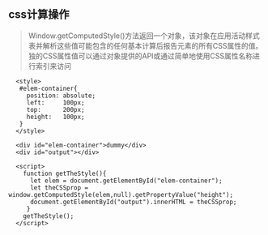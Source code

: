 ## css计算操作
> Window.getComputedStyle()方法返回一个对象，该对象在应用活动样式表并解析这些值可能包含的任何基本计算后报告元素的所有CSS属性的值。
  独的CSS属性值可以通过对象提供的API或通过简单地使用CSS属性名称进行索引来访问
  
```
  <style>
   #elem-container{
     position: absolute;
     left:     100px;
     top:      200px;
     height:   100px;
   }
  </style>

  <div id="elem-container">dummy</div>
  <div id="output"></div>  

  <script>
    function getTheStyle(){
      let elem = document.getElementById("elem-container");
      let theCSSprop = window.getComputedStyle(elem,null).getPropertyValue("height");
      document.getElementById("output").innerHTML = theCSSprop;
     }
    getTheStyle();
  </script>
```
